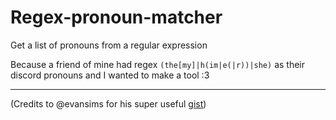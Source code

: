 # Regex-pronoun-matcher
Get a list of pronouns from a regular expression

Because a friend of mine had regex `(the[my]|h(im|e(|r))|she)` as their discord pronouns and I wanted to make a tool :3


-------

(Credits to @evansims for his super useful [gist](https://gist.github.com/evansims/1121ab1ff255bcd79532))
